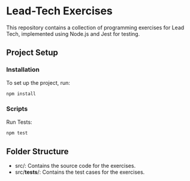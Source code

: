 # Lead-Tech Exercises
This repository contains a collection of programming exercises for Lead Tech, implemented using Node.js and Jest for testing.

## Project Setup
### Installation
To set up the project, run:

```sh
npm install
```
### Scripts
Run Tests:
```sh
npm test
```

## Folder Structure
- src/: Contains the source code for the exercises.
- src/__tests__/: Contains the test cases for the exercises.
